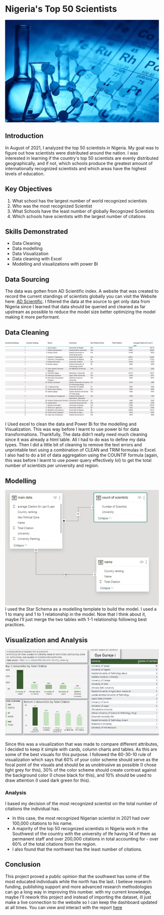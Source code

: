 # Nigeria's Top 50 Scientists

![](introduction.jpg)

## Introduction
In August of 2021, I analyzed the top 50 scientists in Nigeria. My goal was to figure out how scientists were distributed around the nation. I was interested in learning if the country's top 50 scientists are  evenly distributed geographically, and if not, which schools produce the greatest amount of internationally recognized scientists and which areas have the highest levels of education.

## Key Objectives
1.	What school has the largest number of world recognized scientists
2.	Who was the most recognized Scientist
3.	What Schools have the least number of globally Recognized Scientists 
4.	Which schools have scientists with the largest number of citations

## Skills Demonstrated
-	Data Cleaning
-	Data modelling 
-	Data Visualization
-	Data cleaning with Excel
-	Modelling and visualizations with power BI

## Data Sourcing
The data was gotten from AD Scientific index. A website that was created to record the current standings of scientists globally you can visit the Website here: [AD Scientific](https://www.adscientificindex.com/?country_code=ng). I filtered the data at the source to get only data from Nigeria since I learned that data should be queried and cleaned as far upstream as possible to reduce the model size better optimizing the model making it more performant. 

## Data Cleaning
![](Data.jpg)

I Used excel to clean the data and Power Bi for the modelling and Visualization. This was way before I learnt to use power bi for data transformations. Thankfully, The data didn’t really need much cleaning since it was already a html table. All I had to do was to define my data types. Then I did a little bit of cleaning to remove the text errors and unprintable text using a combination of CLEAN and TRIM formulas in Excel. I also had to do a bit of data aggregation using the COUNTIF formula (again, this was before I learnt to use power query effectively lol) to get the total number of scientists per university and region. 

## Modelling
![](model.jpg)
I used the Star Schema as a modelling template to build the model. I used a 1 to many and 1 to 1 relationship in the model. Now that I think about it, maybe I’ll just merge the two tables with 1-1 relationship following best practices.

## Visualization and Analysis
![](dashboard.jpg)

Since this was a visualization that was made to compare different attributes, I decided to keep it simple with cards, column charts and tables. As this are some of the best visuals for this purpose. I followed the 60-30-10 rule of visualization which says that 60% of your color scheme should serve as the focal point of the visuals and  should be as unobtrusive as possible (I chose light grey for this), 30% of the color scheme should create contrast against the background color (I chose black for this), and 10% should be used to draw attention (I used dark green for this).

### Analysis

I based my decision of the most recognized scientist on the total number of citations the individual has.
- In this case, the most recognized Nigerian scientist in 2021 had over 100,000 citations to his name. 
- A majority of the top 50 recognized scientists in Nigeria work in the Southwest of the country with the university of Ife having 14 of them as permanent staff and over 200,000 citations in total accounting for - over 60% of the total citations from the region. 
- I also found that the northwest has the least number of citations.

## Conclusion

This project proved a public opinion that the southwest has some of the most educated individuals while the north has the last. 
I believe research funding, publishing support and more advanced research methodologies can go a long way in improving this number. 
with my current knowledge, maybe I’ll rework this project and instead of importing the dataset, ill just make a live connection to the website so I can keep the dashboard updated at all times.
You can view and interact with the report [here](https://app.powerbi.com/view?r=eyJrIjoiZmEwNDJiNWUtYWJjYi00MTAzLWIzOWUtY2U0Njg5ODE5ZjMxIiwidCI6Ijk0OTg2MDlmLTAxNWMtNDgwMS05MjA4LWNiMzdjYWFkMzc1YSIsImMiOjZ9)

